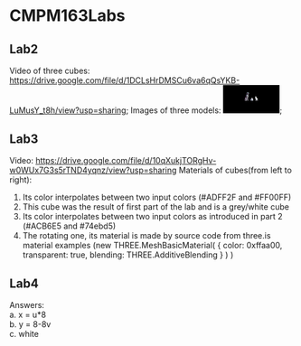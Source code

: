 # CMPM163Labs
## Lab2
Video of three cubes: https://drive.google.com/file/d/1DCLsHrDMSCu6va6qQsYKB-LuMusY_t8h/view?usp=sharing;
Images of three models:
<img src="Images/lab2part2sc.png" width="100">;

## Lab3
Video: https://drive.google.com/file/d/10qXukjTORgHv-w0WUx7G3s5rTND4yqnz/view?usp=sharing
Materials of cubes(from left to right): 
1. Its color interpolates between two input colors (#ADFF2F and #FF00FF)
2. This cube was the result of first part of the lab and is a grey/white cube
3. Its color interpolates between two input colors as introduced in part 2 (#ACB6E5 and #74ebd5)
4. The rotating one, its material is made by source code from three.is material examples (new THREE.MeshBasicMaterial( { color: 0xffaa00, transparent: true, blending: THREE.AdditiveBlending } ) )

## Lab4
Answers:    
  a. x = u*8  
  b. y = 8-8v   
  c. white
